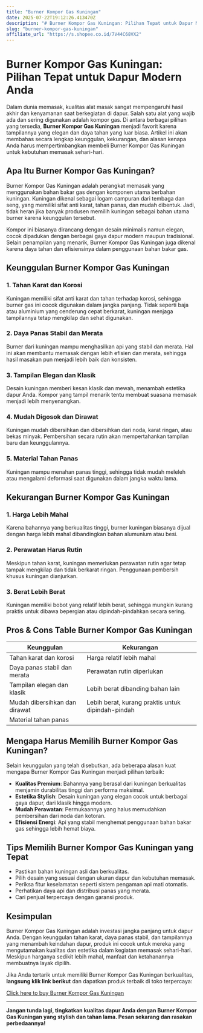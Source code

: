 ```yaml
---
title: "Burner Kompor Gas Kuningan"
date: 2025-07-22T19:12:26.413470Z
description: "# Burner Kompor Gas Kuningan: Pilihan Tepat untuk Dapur Modern Anda..."
slug: "burner-kompor-gas-kuningan"
affiliate_url: "https://s.shopee.co.id/7V44C68VX2"
---
```

# Burner Kompor Gas Kuningan: Pilihan Tepat untuk Dapur Modern Anda

Dalam dunia memasak, kualitas alat masak sangat mempengaruhi hasil akhir dan kenyamanan saat berkegiatan di dapur. Salah satu alat yang wajib ada dan sering digunakan adalah kompor gas. Di antara berbagai pilihan yang tersedia, **Burner Kompor Gas Kuningan** menjadi favorit karena tampilannya yang elegan dan daya tahan yang luar biasa. Artikel ini akan membahas secara lengkap keunggulan, kekurangan, dan alasan kenapa Anda harus mempertimbangkan membeli Burner Kompor Gas Kuningan untuk kebutuhan memasak sehari-hari.

## Apa Itu Burner Kompor Gas Kuningan?

Burner Kompor Gas Kuningan adalah perangkat memasak yang menggunakan bahan bakar gas dengan komponen utama berbahan kuningan. Kuningan dikenal sebagai logam campuran dari tembaga dan seng, yang memiliki sifat anti karat, tahan panas, dan mudah dibentuk. Jadi, tidak heran jika banyak produsen memilih kuningan sebagai bahan utama burner karena keunggulan tersebut.

Kompor ini biasanya dirancang dengan desain minimalis namun elegan, cocok dipadukan dengan berbagai gaya dapur modern maupun tradisional. Selain penampilan yang menarik, Burner Kompor Gas Kuningan juga dikenal karena daya tahan dan efisiensinya dalam penggunaan bahan bakar gas.

## Keunggulan Burner Kompor Gas Kuningan

### 1. Tahan Karat dan Korosi
Kuningan memiliki sifat anti karat dan tahan terhadap korosi, sehingga burner gas ini cocok digunakan dalam jangka panjang. Tidak seperti baja atau aluminium yang cenderung cepat berkarat, kuningan menjaga tampilannya tetap mengkilap dan sehat digunakan.

### 2. Daya Panas Stabil dan Merata
Burner dari kuningan mampu menghasilkan api yang stabil dan merata. Hal ini akan membantu memasak dengan lebih efisien dan merata, sehingga hasil masakan pun menjadi lebih baik dan konsisten.

### 3. Tampilan Elegan dan Klasik
Desain kuningan memberi kesan klasik dan mewah, menambah estetika dapur Anda. Kompor yang tampil menarik tentu membuat suasana memasak menjadi lebih menyenangkan.

### 4. Mudah Digosok dan Dirawat
Kuningan mudah dibersihkan dan dibersihkan dari noda, karat ringan, atau bekas minyak. Pembersihan secara rutin akan mempertahankan tampilan baru dan keunggulannya.

### 5. Material Tahan Panas
Kuningan mampu menahan panas tinggi, sehingga tidak mudah meleleh atau mengalami deformasi saat digunakan dalam jangka waktu lama.

## Kekurangan Burner Kompor Gas Kuningan

### 1. Harga Lebih Mahal
Karena bahannya yang berkualitas tinggi, burner kuningan biasanya dijual dengan harga lebih mahal dibandingkan bahan alumunium atau besi.

### 2. Perawatan Harus Rutin
Meskipun tahan karat, kuningan memerlukan perawatan rutin agar tetap tampak mengkilap dan tidak berkarat ringan. Penggunaan pembersih khusus kuningan dianjurkan.

### 3. Berat Lebih Berat
Kuningan memiliki bobot yang relatif lebih berat, sehingga mungkin kurang praktis untuk dibawa bepergian atau dipindah-pindahkan secara sering.

## Pros & Cons Table Burner Kompor Gas Kuningan

| **Keunggulan**                      | **Kekurangan**                                      |
|-------------------------------------|----------------------------------------------------|
| Tahan karat dan korosi            | Harga relatif lebih mahal                        |
| Daya panas stabil dan merata      | Perawatan rutin diperlukan                      |
| Tampilan elegan dan klasik        | Lebih berat dibanding bahan lain                |
| Mudah dibersihkan dan dirawat     | Lebih berat, kurang praktis untuk dipindah-pindah |
| Material tahan panas              |                                                    |

## Mengapa Harus Memilih Burner Kompor Gas Kuningan?

Selain keunggulan yang telah disebutkan, ada beberapa alasan kuat mengapa Burner Kompor Gas Kuningan menjadi pilihan terbaik:

- **Kualitas Premium**: Bahannya yang berasal dari kuningan berkualitas menjamin durabilitas tinggi dan performa maksimal.
- **Estetika Stylish**: Desain kuningan yang elegan cocok untuk berbagai gaya dapur, dari klasik hingga modern.
- **Mudah Perawatan**: Permukaannya yang halus memudahkan pembersihan dari noda dan kotoran.
- **Efisiensi Energi**: Api yang stabil menghemat penggunaan bahan bakar gas sehingga lebih hemat biaya.

## Tips Memilih Burner Kompor Gas Kuningan yang Tepat

- Pastikan bahan kuningan asli dan berkualitas.
- Pilih desain yang sesuai dengan ukuran dapur dan kebutuhan memasak.
- Periksa fitur keselamatan seperti sistem pengaman api mati otomatis.
- Perhatikan daya api dan distribusi panas yang merata.
- Cari penjual terpercaya dengan garansi produk.

## Kesimpulan

Burner Kompor Gas Kuningan adalah investasi jangka panjang untuk dapur Anda. Dengan keunggulan tahan karat, daya panas stabil, dan tampilannya yang menambah keindahan dapur, produk ini cocok untuk mereka yang mengutamakan kualitas dan estetika dalam kegiatan memasak sehari-hari. Meskipun harganya sedikit lebih mahal, manfaat dan ketahanannya membuatnya layak dipilih.

Jika Anda tertarik untuk memiliki Burner Kompor Gas Kuningan berkualitas, **langsung klik link berikut** dan dapatkan produk terbaik di toko terpercaya:  

[Click here to buy Burner Kompor Gas Kuningan](https://s.shopee.co.id/7V44C68VX2)

---

**Jangan tunda lagi, tingkatkan kualitas dapur Anda dengan Burner Kompor Gas Kuningan yang stylish dan tahan lama. Pesan sekarang dan rasakan perbedaannya!**